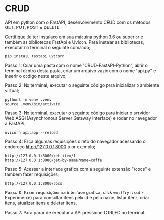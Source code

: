 # CRUD
API em python com o FastAPI, desenvolvimento CRUD com os métodos GET, PUT, POST e DELETE.

Certifique de ter instalado em sua máquina python 3.6 ou superior e também as bibliotecas 
FastApi e Uvicon. Para instalar as bibliotecas, executar no terminal o seguinte comando;

	pip install fastapi uvicorn

Passo 1: Criar uma pasta com o nome "CRUD-FastAPI-Python", abrir o terminal dentro desta pasta, 
criar um arquivo vazio com o nome "api.py" e inserir o código neste arquivo;

Passo 2: No terminal, executar o seguinte código para inicializar o ambiente virtual;

	python3 -m venv .venv 
	source .venv/bin/activate

Passo 3: No terminal, executar o seguinte código para iniciar o servidor Web ASGI (Asynchronous 
Server Gateway Interface) e rodar no navegador a FastAPI;

	uvicorn api:app --reload

Passo 4: Faça algumas requisições direto do navegador acessando o endereço <http://127.0.0.1:8000> p
or exemplo;

	http://127.0.0.1:8000/get-item/1
	http://127.0.0.1:8000/get-by-name?name=coffe

Passo 5: Acessar a interface grafica com a seguinte extensão "/docs" e também fazer requisições;

	http://127.0.0.1:8000/docs

Passo 6: Fazer requisições na interface grafica, click em (Try it out - Experimente) para 
consultar itens pelo id e pelo name, listar itens, criar itens, atualizar itens e deletar itens,
 

Passo 7: Para parar de executar a API pressione CTRL+C no terminal.
		
